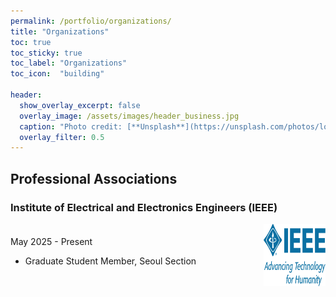 ```yaml
---
permalink: /portfolio/organizations/
title: "Organizations"
toc: true
toc_sticky: true
toc_label: "Organizations"
toc_icon:  "building"

header:
  show_overlay_excerpt: false
  overlay_image: /assets/images/header_business.jpg
  caption: "Photo credit: [**Unsplash**](https://unsplash.com/photos/low-angle-photo-of-city-high-rise-buildings-during-daytime-PhYq704ffdA)"
  overlay_filter: 0.5
---
```


## Professional Associations

### Institute of Electrical and Electronics Engineers (IEEE) <a href="https://www.ieee.org" target="_blank"><i class="fa fa-house" title="Website"></i></a>

<div style="display: flex; align-items: center;">
  <div style="width: 80%; padding-right: 10px;">
    May 2025 - Present
    <ul><li>Graduate Student Member, Seoul Section</li></ul>
  </div>
  <div style="width: 20%;">
    <img src="/assets/images/logo_ieee.png" alt="IEEE" width="100" height="100"/>
  </div>
</div>
